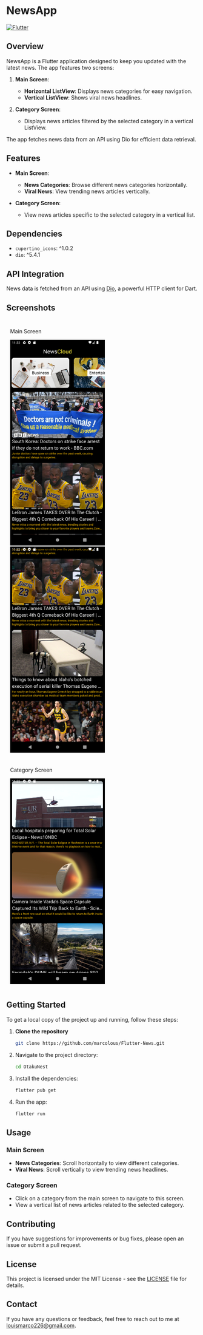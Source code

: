 # NewsApp

[![Flutter](https://img.shields.io/badge/Flutter-%2302569B.svg?style=for-the-badge&logo=Flutter&logoColor=white)](https://flutter.dev/)

## Overview

NewsApp is a Flutter application designed to keep you updated with the latest news. The app features two screens:

1. **Main Screen**:
   - **Horizontal ListView**: Displays news categories for easy navigation.
   - **Vertical ListView**: Shows viral news headlines.

2. **Category Screen**:
   - Displays news articles filtered by the selected category in a vertical ListView.

The app fetches news data from an API using Dio for efficient data retrieval.

## Features

- **Main Screen**:
  - **News Categories**: Browse different news categories horizontally.
  - **Viral News**: View trending news articles vertically.

- **Category Screen**:
  - View news articles specific to the selected category in a vertical list.

## Dependencies

- `cupertino_icons`: ^1.0.2
- `dio`: ^5.4.1

## API Integration

News data is fetched from an API using [Dio](https://pub.dev/packages/dio), a powerful HTTP client for Dart.

## Screenshots

<div style="display: flex; flex-wrap: wrap;">
    <div style="margin: 10px;">
        <p>Main Screen</p>
        <img src="screenshots/1.png" alt="Home Screen" width="250"/>
        <img src="screenshots/2.png" alt="Home Screen" width="250"/>
    </div>
    <div style="margin: 10px;">
       <p>Category Screen</p>
        <img src="screenshots/3.png" alt="Home Screen" width="250"/>
    </div>
</div>

## Getting Started

To get a local copy of the project up and running, follow these steps:

1. **Clone the repository**

   ```bash
   git clone https://github.com/marcolous/Flutter-News.git
   ```
2. Navigate to the project directory:
   ```bash
   cd OtakuNest
   ```
3. Install the dependencies:
   ```bash
   flutter pub get
   ```
4. Run the app:
   ```bash
   flutter run
   ```

## Usage

### Main Screen

- **News Categories**: Scroll horizontally to view different categories.
- **Viral News**: Scroll vertically to view trending news headlines.

### Category Screen

- Click on a category from the main screen to navigate to this screen.
- View a vertical list of news articles related to the selected category.

## Contributing

If you have suggestions for improvements or bug fixes, please open an issue or submit a pull request.

## License

This project is licensed under the MIT License - see the [LICENSE](LICENSE) file for details.

## Contact

If you have any questions or feedback, feel free to reach out to me at [louismarco226@gmail.com](mailto:louismarco226@gmail.com).
